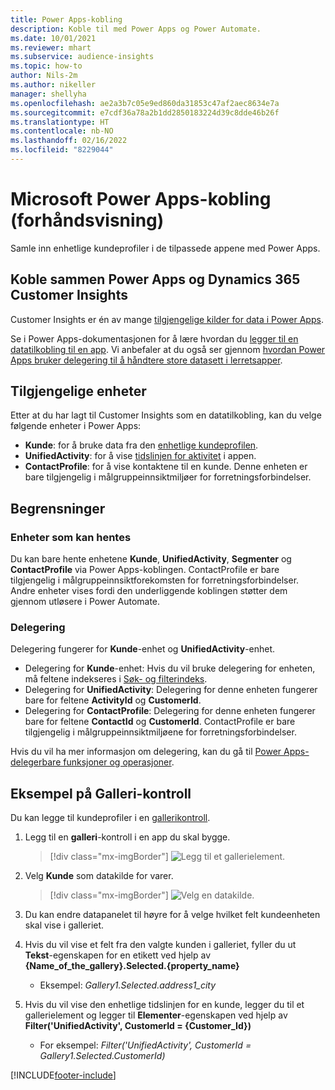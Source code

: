 ```yaml
---
title: Power Apps-kobling
description: Koble til med Power Apps og Power Automate.
ms.date: 10/01/2021
ms.reviewer: mhart
ms.subservice: audience-insights
ms.topic: how-to
author: Nils-2m
ms.author: nikeller
manager: shellyha
ms.openlocfilehash: ae2a3b7c05e9ed860da31853c47af2aec8634e7a
ms.sourcegitcommit: e7cdf36a78a2b1dd2850183224d39c8dde46b26f
ms.translationtype: HT
ms.contentlocale: nb-NO
ms.lasthandoff: 02/16/2022
ms.locfileid: "8229044"
---
```

# <a name="microsoft-power-apps-connector-preview"></a>Microsoft Power Apps-kobling (forhåndsvisning)

Samle inn enhetlige kundeprofiler i de tilpassede appene med Power Apps.

## <a name="connect-power-apps-and-dynamics-365-customer-insights"></a>Koble sammen Power Apps og Dynamics 365 Customer Insights

Customer Insights er én av mange [tilgjengelige kilder for data i Power Apps](/powerapps/maker/canvas-apps/working-with-data-sources).

Se i Power Apps-dokumentasjonen for å lære hvordan du [legger til en datatilkobling til en app](/powerapps/maker/canvas-apps/add-data-connection). Vi anbefaler at du også ser gjennom [hvordan Power Apps bruker delegering til å håndtere store datasett i lerretsapper](/powerapps/maker/canvas-apps/delegation-overview).

## <a name="available-entities"></a>Tilgjengelige enheter

Etter at du har lagt til Customer Insights som en datatilkobling, kan du velge følgende enheter i Power Apps:

- **Kunde**: for å bruke data fra den [enhetlige kundeprofilen](customer-profiles.md).
- **UnifiedActivity**: for å vise [tidslinjen for aktivitet](activities.md) i appen.
- **ContactProfile**: for å vise kontaktene til en kunde. Denne enheten er bare tilgjengelig i målgruppeinnsiktmiljøer for forretningsforbindelser.

## <a name="limitations"></a>Begrensninger

### <a name="retrievable-entities"></a>Enheter som kan hentes

Du kan bare hente enhetene **Kunde**, **UnifiedActivity**, **Segmenter** og **ContactProfile** via Power Apps-koblingen. ContactProfile er bare tilgjengelig i målgruppeinnsiktforekomsten for forretningsforbindelser. Andre enheter vises fordi den underliggende koblingen støtter dem gjennom utløsere i Power Automate.

### <a name="delegation"></a>Delegering

Delegering fungerer for **Kunde**-enhet og **UnifiedActivity**-enhet. 

- Delegering for **Kunde**-enhet: Hvis du vil bruke delegering for enheten, må feltene indekseres i [Søk- og filterindeks](search-filter-index.md).  
- Delegering for **UnifiedActivity**: Delegering for denne enheten fungerer bare for feltene **ActivityId** og **CustomerId**.  
- Delegering for **ContactProfile**: Delegering for denne enheten fungerer bare for feltene **ContactId** og **CustomerId**. ContactProfile er bare tilgjengelig i målgruppeinnsiktmiljøene for forretningsforbindelser.

Hvis du vil ha mer informasjon om delegering, kan du gå til [Power Apps-delegerbare funksjoner og operasjoner](/powerapps/maker/canvas-apps/delegation-overview). 

## <a name="example-gallery-control"></a>Eksempel på Galleri-kontroll

Du kan legge til kundeprofiler i en [gallerikontroll](/powerapps/maker/canvas-apps/add-gallery).

1. Legg til en **galleri**-kontroll i en app du skal bygge.

    > [!div class="mx-imgBorder"]
    > ![Legg til et gallerielement.](media/connector-powerapps9.png "Legg til et gallerielement.")

2. Velg **Kunde** som datakilde for varer.

    > [!div class="mx-imgBorder"]
    > ![Velg en datakilde.](media/choose-datasource-powerapps.png "Velg en datakilde.")

3. Du kan endre datapanelet til høyre for å velge hvilket felt kundeenheten skal vise i galleriet.

4. Hvis du vil vise et felt fra den valgte kunden i galleriet, fyller du ut **Tekst**-egenskapen for en etikett ved hjelp av **{Name_of_the_gallery}.Selected.{property_name}**  
    - Eksempel: _Gallery1.Selected.address1_city_

5. Hvis du vil vise den enhetlige tidslinjen for en kunde, legger du til et gallerielement og legger til **Elementer**-egenskapen ved hjelp av **Filter('UnifiedActivity', CustomerId = {Customer_Id})**  
    - For eksempel: _Filter('UnifiedActivity', CustomerId = Gallery1.Selected.CustomerId)_


[!INCLUDE[footer-include](../includes/footer-banner.md)]

